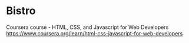 # Bistro

Coursera course - HTML, CSS, and Javascript for Web Developers https://www.coursera.org/learn/html-css-javascript-for-web-developers
